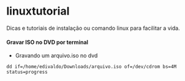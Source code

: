 # linuxtutorial
Dicas e tutoriais de instalação ou comando linux para facilitar a vida.

#### Gravar ISO no DVD por terminal
 - Gravando um arquivo.iso no dvd
```
dd if=/home/edivaldo/Downloads/arquivo.iso of=/dev/cdrom bs=4M status=progress
```